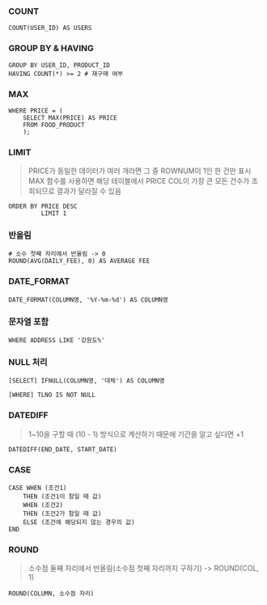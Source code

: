### COUNT
```
COUNT(USER_ID) AS USERS
```
### GROUP BY & HAVING
```
GROUP BY USER_ID, PRODUCT_ID
HAVING COUNT(*) >= 2 # 재구매 여부
```

### MAX
```
WHERE PRICE = (
    SELECT MAX(PRICE) AS PRICE
    FROM FOOD_PRODUCT
    );
```

### LIMIT
> PRICE가 동일한 데이터가 여러 개라면 그 중 ROWNUM이 1인 한 건만 표시
> MAX 함수를 사용하면 해당 테이블에서 PRICE COL이 가장 큰 모든 건수가 조회되므로 결과가 달라질 수 있음
```
ORDER BY PRICE DESC
         LIMIT 1
   ```

### 반올림
```
# 소수 첫째 자리에서 반올림 -> 0
ROUND(AVG(DAILY_FEE), 0) AS AVERAGE FEE
```

### DATE_FORMAT
```
DATE_FORMAT(COLUMN명, '%Y-%m-%d') AS COLUMN명
```

### 문자열 포함
```
WHERE ADDRESS LIKE '강원도%'
```

### NULL 처리
```
[SELECT] IFNULL(COLUMN명, '대체') AS COLUMN명
```
```
[WHERE] TLNO IS NOT NULL
```

### DATEDIFF
> 1~10을 구할 때 (10 - 1) 방식으로 계산하기 때문에 기간을 알고 싶다면 +1
```
DATEDIFF(END_DATE, START_DATE)
```

### CASE 
```
CASE WHEN (조건1)
    THEN (조건1이 참일 때 값)
    WHEN (조건2)
    THEN (조건2가 참일 때 값)
    ELSE (조건에 해당되지 않는 경우의 값)
END
```

### ROUND
> 소수점 둘째 자리에서 반올림(소수점 첫째 자리까지 구하기) -> ROUND(COL, 1)
```
ROUND(COLUMN, 소수점 자리)
```

